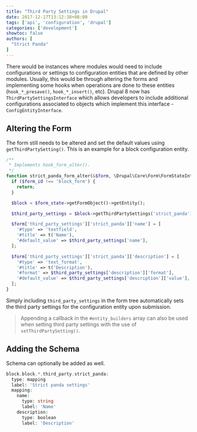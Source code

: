 ```yaml
---
title: "Third Party Settings in Drupal"
date: 2017-12-17T13:12:38+08:00
tags: ['api', 'configuration', 'drupal']
categories: ['development']
showtoc: false
authors: [
  "Strict Panda"
]
---
```


There would be instances where modules would need to include configurations or settings to configuration entities that are defined by other modules. Usually, this would be through altering the forms and implementing some hooks when operations are done to these entities (`hook_*_presave()`, `hook_*_insert()`, etc). Drupal 8 now has `ThirdPartySettingsInterface` which allows developers to include additional configurations associated to objects which implement this interface - `ConfigEntityInterface`.

## Altering the Form

The form still needs to be altered and set the default values using `getThirdPartySetting()`. This is an example for a block configuration entity.

```php
/**
 * Implements hook_form_alter().
 */
function strict_panda_form_alter(&$form, \Drupal\Core\Form\FormStateInterface $form_state, $form_id) {
  if ($form_id !== 'block_form') {
    return;
  }

  $block = $form_state->getFormObject()->getEntity();

  $third_party_settings = $block->getThirdPartySettings('strict_panda');

  $form['third_party_settings']['strict_panda']['name'] = [
    '#type' => 'textfield',
    '#title' => t('Name'),
    '#default_value' => $third_party_settings['name'],
  ];

  $form['third_party_settings']['strict_panda']['description'] = [
    '#type' => 'text_format',
    '#title' => t('Description'),
    '#format' => $third_party_settings['description']['format'],
    '#default_value' => $third_party_settings['description']['value'],
  ];
}
```

Simply including `third_party_settings` in the form tree automatically sets the third party settings for the configuration entity upon submission.

> Appending a callback in the `#entity_builders` array can also be used when setting third party settings with the use of `setThirdPartySetting()`.

## Adding the Schema

Schema can optionally be added as well.

```php
block.block.*.third_party.strict_panda:
  type: mapping
  label: 'Strict panda settings'
  mapping:
    name:
      type: string
      label: 'Name'
    description:
      type: boolean
      label: 'Description'
```
